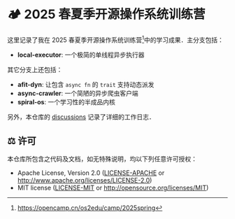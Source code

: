 # 🏕️ 2025 春夏季开源操作系统训练营

这里记录了我在 2025 春夏季开源操作系统训练营[^1]中的学习成果．主分支包括：

- **local-executor**: 一个极简的单线程异步执行器

其它分支上还包括：

- **afit-dyn**: 让包含 `async fn` 的 `trait` 支持动态派发
- **async-crawler**: 一个简陋的异步爬虫客户端
- **spiral-os**: 一个学习性的半成品内核

另外，本仓库的 [discussions](https://github.com/loichyan/openoscamp-2025s/discussions) 记录了详细的工作日志．

## ⚖️ 许可

本仓库所包含之代码及文档，如无特殊说明，均以下列任意许可授权：

- Apache License, Version 2.0 ([LICENSE-APACHE](LICENSE-APACHE) or <http://www.apache.org/licenses/LICENSE-2.0>)
- MIT license ([LICENSE-MIT](LICENSE-MIT) or <http://opensource.org/licenses/MIT>)

[^1]: <https://opencamp.cn/os2edu/camp/2025spring>
